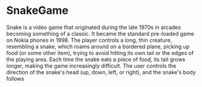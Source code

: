 # SnakeGame
Snake is a video game that originated during the late 1970s in arcades becoming
something of a classic. It became the standard pre-loaded game
on Nokia phones in 1998.
The player controls a long, thin creature,
resembling a snake, which roams around on
a bordered plane, picking up food (or some
other item), trying to avoid hitting its own tail
or the edges of the playing area. Each time
the snake eats a piece of food, its tail grows
longer, making the game increasingly
difficult. The user controls the direction of
the snake's head (up, down, left, or right),
and the snake's body follows
